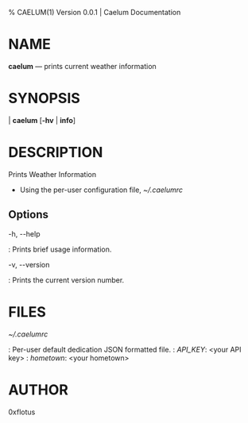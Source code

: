 
% CAELUM(1) Version 0.0.1 | Caelum Documentation

NAME
====

**caelum** — prints current weather information

SYNOPSIS
========

| **caelum** \[**-hv** | **info**] 

DESCRIPTION
===========

Prints Weather Information
 * Using the per-user configuration file, *~/.caelumrc*

Options
-------

-h, --help

:   Prints brief usage information.


-v, --version

:   Prints the current version number.

FILES
=====

*~/.caelumrc*

:   Per-user default dedication JSON formatted file.
:   *API_KEY*: \<your API key\>
:   *hometown*: \<your hometown\>



AUTHOR
======

0xflotus

